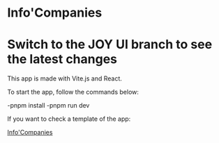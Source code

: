 # Info'Companies

# Switch to the JOY UI branch to see the latest changes

This app is made with Vite.js and React.

To start the app, follow the commands below: 

-pnpm install
-pnpm run dev

If you want to check a template of the app:

[Info'Companies](https://infocompanies.netlify.app/)
